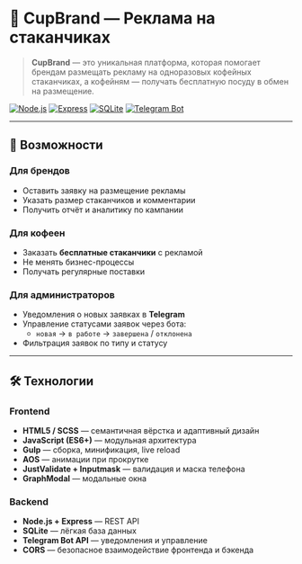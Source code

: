# 🥤 CupBrand — Реклама на стаканчиках

> **CupBrand** — это уникальная платформа, которая помогает брендам размещать рекламу на одноразовых кофейных стаканчиках, а кофейням — получать бесплатную посуду в обмен на размещение.

[![Node.js](https://img.shields.io/badge/Node.js-18%2B-green?logo=node.js)](https://nodejs.org/)
[![Express](https://img.shields.io/badge/Express.js-4.x-blue?logo=express)](https://expressjs.com/)
[![SQLite](https://img.shields.io/badge/SQLite-3.x-003B57?logo=sqlite)](https://www.sqlite.org/)
[![Telegram Bot](https://img.shields.io/badge/Telegram_Bot-API-orange?logo=telegram)](https://core.telegram.org/bots/api)

---

## 🌟 Возможности

### Для брендов
- Оставить заявку на размещение рекламы
- Указать размер стаканчиков и комментарии
- Получить отчёт и аналитику по кампании

### Для кофеен
- Заказать **бесплатные стаканчики** с рекламой
- Не менять бизнес-процессы
- Получать регулярные поставки

### Для администраторов
- Уведомления о новых заявках в **Telegram**
- Управление статусами заявок через бота:
  - `новая` → `в работе` → `завершена` / `отклонена`
- Фильтрация заявок по типу и статусу

---

## 🛠️ Технологии

### Frontend
- **HTML5 / SCSS** — семантичная вёрстка и адаптивный дизайн
- **JavaScript (ES6+)** — модульная архитектура
- **Gulp** — сборка, минификация, live reload
- **AOS** — анимации при прокрутке
- **JustValidate + Inputmask** — валидация и маска телефона
- **GraphModal** — модальные окна

### Backend
- **Node.js + Express** — REST API
- **SQLite** — лёгкая база данных
- **Telegram Bot API** — уведомления и управление
- **CORS** — безопасное взаимодействие фронтенда и бэкенда


